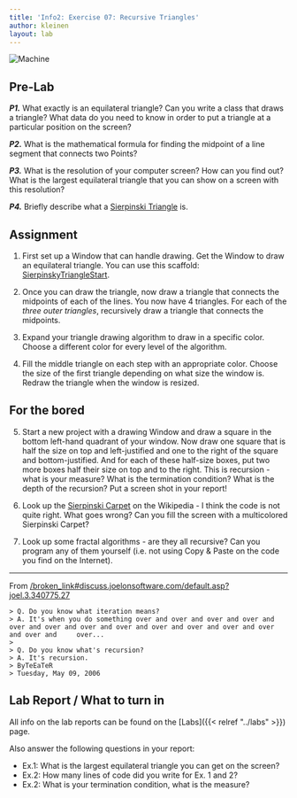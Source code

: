 ```yaml
---
title: 'Info2: Exercise 07: Recursive Triangles'
author: kleinen
layout: lab
---
```


![Machine](../images/SierpinskiTriangle.png "Sierpinski Triangle")

## Pre-Lab

***P1.*** What exactly is an equilateral triangle? Can you write a class that draws a triangle? What data do you need to know in order to put a triangle at a particular position on the screen?

***P2.*** What is the mathematical formula for finding the midpoint of a line segment that connects two Points?

***P3.*** What is the resolution of your computer screen? How can you find out? What is the largest equilateral triangle that you can show on a screen with this resolution?

***P4.*** Briefly describe what a <a href="https://en.wikipedia.org/wiki/Sierpinski_triangle">Sierpinski Triangle</a> is.

## Assignment

1. First set up a Window that can handle drawing. Get the Window to draw an equilateral triangle. You can use this scaffold: [SierpinskyTriangleStart](https://github.com/LiFaytheGoblin/SierpinskyTriangleStart).

2. Once you can draw the triangle, now draw a triangle that connects the midpoints of each of the lines. You now have 4 triangles. For each of the *three outer triangles*, recursively draw a triangle that connects the midpoints. 

3. Expand your triangle drawing algorithm to draw in a specific color. Choose a different color for every level of the algorithm.

4. Fill the middle triangle on each step with an appropriate color. Choose the size of the first triangle depending on what size the window is. Redraw the triangle when the window is resized.

## For the bored

5. Start a new project with a drawing Window and draw a square in the bottom left-hand quadrant of your window. Now draw one square that is half the size on top and left-justified and one to the right of the square and bottom-justified. And for each of these half-size boxes, put two more boxes half their size on top and to the right. This is recursion - what is your measure? What is the termination condition? What is the depth of the recursion? Put a screen shot in your report!

6. Look up the [Sierpinski Carpet](ttp://en.wikipedia.org/wiki/Sierpinski_carpeth) on the Wikipedia - I think the code is not quite right. What goes wrong? Can you fill the screen with a multicolored Sierpinski Carpet?

7. Look up some fractal algorithms - are they all recursive? Can you program any of them yourself (i.e. not using Copy & Paste on the code you find on the Internet).

* * *

From [/broken_link#discuss.joelonsoftware.com/default.asp?joel.3.340775.27](/broken_link)

    > Q. Do you know what iteration means?
    > A. It's when you do something over and over and over and over and over and over and over and over and over and over and over and over and over and     over...
    >
    > Q. Do you know what's recursion?
    > A. It's recursion.
    > ByTeEaTeR
    > Tuesday, May 09, 2006

## Lab Report / What to turn in

All info on the lab reports can be found on the [Labs]({{< relref "../labs" >}}) page.

Also answer the following questions in your report:
* Ex.1: What is the largest equilateral triangle you can get on the screen?
* Ex.2: How many lines of code did you write for Ex. 1 and 2?
* Ex.2: What is your termination condition, what is the measure?
